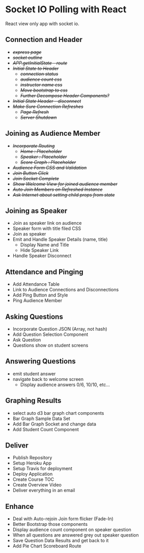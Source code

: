 Socket IO Polling with React
============================
React view only app with socket io.

Connection and Header
---------------------
* *~~express page~~*
* *~~socket outline~~*
* *~~APP.getInitialState - route~~*
* *~~Initial State to Header~~*
    * *~~connection status~~*
    * *~~audience count css~~*
    * *~~instructor name css~~*
    * *~~Move bootstrap to css~~*
    * *~~Further Decompose Header Components?~~*
* *~~Initial State Header - disconnect~~*
* *~~Make Sure Connection Refreshes~~*
    * *~~Page Refresh~~*
    * *~~Server Shutdown~~*

Joining as Audience Member
--------------------------
* *~~Incorporate Routing~~*
    * *~~Home : Placeholder~~*
    * *~~Speaker : Placeholder~~*
    * *~~Score Graph : Placeholder~~*
* *~~Audience Form CSS and Validation~~*
* *~~Join Button Click~~*
* *~~Join Socket Complete~~*
* *~~Show Welcome View for joined audience member~~*
* *~~Auto Join Members on Refreshed Instance~~*
* *~~Ask Internet about setting child props from state~~*

Joining as Speaker
------------------
* Join as speaker link on audience
* Speaker form with title filed CSS
* Join as speaker
* Emit and Handle Speaker Details (name, title)
    * Display Name and Title
    * Hide Speaker Link
* Handle Speaker Disconnect

Attendance and Pinging
-----------------------
* Add Attendance Table
* Link to Audience Connections and Disconnections
* Add Ping Button and Style
* Ping Audience Member

Asking Questions
----------------
* Incorporate Question JSON (Array, not hash)
* Add Question Selection Component
* Ask Question
* Questions show on student screens

Answering Questions
--------------------
* emit student answer
* navigate back to welcome screen
    * Display audience answers 0/6, 10/10, etc...

Graphing Results
-----------------
* select auto d3 bar graph chart components
* Bar Graph Sample Data Set
* Add Bar Graph Socket and change data
* Add Student Count Component

Deliver
-------
* Publish Repository
* Setup Heroku App
* Setup Travis for deployment
* Deploy Application
* Create Course TOC
* Create Overview Video
* Deliver everything in an email

Enhance
-------
* Deal with Auto-rejoin Join form flicker (Fade-In)
* Better Bootstrap those components
* Display audience count component on speaker question
* When all questions are answered grey out speaker question
* Save Question Data Results and get back to it
* Add Pie Chart Scoreboard Route